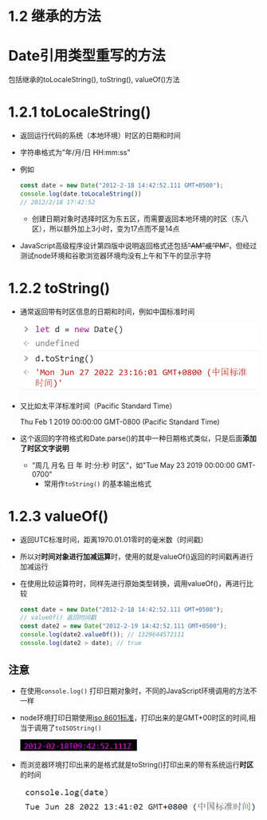 # 1.2 继承的方法

# Date引用类型重写的方法

包括继承的toLocaleString(), toString(), valueOf()方法

# 1.2.1 toLocaleString()

- 返回运行代码的系统（本地环境）时区的日期和时间
- 字符串格式为”年/月/日 HH:mm:ss”
- 例如
    
    ```jsx
    const date = new Date("2012-2-18 14:42:52.111 GMT+0500");
    console.log(date.toLocaleString())
    // 2012/2/18 17:42:52
    ```
    
    - 创建日期对象时选择时区为东五区，而需要返回本地环境的时区（东八区），所以额外加上3小时，变为17点而不是14点
- JavaScript高级程序设计第四版中说明返回格式还包括~~”AM”或“PM”~~，但经过测试node环境和谷歌浏览器环境均没有上午和下午的显示字符

# 1.2.2 toString()

- 通常返回带有时区信息的日期和时间，例如中国标准时间
    
    ![tianruo_2022-6-27-637919685715355415.png](1%202%20%E7%BB%A7%E6%89%BF%E7%9A%84%E6%96%B9%E6%B3%95/tianruo_2022-6-27-637919685715355415.png)
    
- 又比如太平洋标准时间（Pacific Standard Time）
    
    Thu Feb 1 2019 00:00:00 GMT-0800 (Pacific Standard Time)
    
- 这个返回的字符格式和Date.parse()的其中一种日期格式类似，只是后面**添加了时区文字说明**
    
    
    - ”周几 月名 日 年 时:分:秒 时区“，如"Tue May 23 2019 00:00:00 GMT-0700"
        - 常用作`toString()` 的基本输出格式

# 1.2.3 valueOf()

- 返回UTC标准时间，距离1970.01.01零时的毫米数（时间戳）
- 所以对**时间对象进行加减运算**时，使用的就是valueOf()返回的时间戳再进行加减运行
- 在使用比较运算符时，同样先进行原始类型转换，调用valueOf()，再进行比较
    
    ```jsx
    const date = new Date("2012-2-18 14:42:52.111 GMT+0500");
    // valueOf() 返回时间戳
    const date2 = new Date("2012-2-19 14:42:52.111 GMT+0500");
    console.log(date2.valueOf()); // 1329644572111
    console.log(date2 > date); // true
    ```
    

## 注意

- 在使用`console.log()` 打印日期对象时，不同的JavaScript环境调用的方法不一样
- node环境打印日期使用[iso 8601标准](1%201Date%E5%9F%BA%E6%9C%AC%E6%8F%8F%E8%BF%B0.md)，打印出来的是GMT+00时区的时间,相当于调用了`toISOString()`
    
    ![Untitled](1%202%20%E7%BB%A7%E6%89%BF%E7%9A%84%E6%96%B9%E6%B3%95/Untitled.png)
    
- 而浏览器环境打印出来的是格式就是toString()打印出来的带有系统运行**时区**的时间
    
    ![Untitled](1%202%20%E7%BB%A7%E6%89%BF%E7%9A%84%E6%96%B9%E6%B3%95/Untitled%201.png)